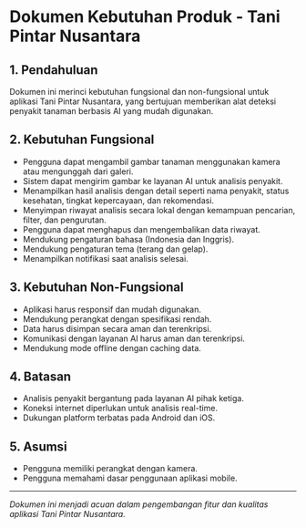 # Dokumen Kebutuhan Produk - Tani Pintar Nusantara

## 1. Pendahuluan
Dokumen ini merinci kebutuhan fungsional dan non-fungsional untuk aplikasi Tani Pintar Nusantara, yang bertujuan memberikan alat deteksi penyakit tanaman berbasis AI yang mudah digunakan.

## 2. Kebutuhan Fungsional
- Pengguna dapat mengambil gambar tanaman menggunakan kamera atau mengunggah dari galeri.
- Sistem dapat mengirim gambar ke layanan AI untuk analisis penyakit.
- Menampilkan hasil analisis dengan detail seperti nama penyakit, status kesehatan, tingkat kepercayaan, dan rekomendasi.
- Menyimpan riwayat analisis secara lokal dengan kemampuan pencarian, filter, dan pengurutan.
- Pengguna dapat menghapus dan mengembalikan data riwayat.
- Mendukung pengaturan bahasa (Indonesia dan Inggris).
- Mendukung pengaturan tema (terang dan gelap).
- Menampilkan notifikasi saat analisis selesai.

## 3. Kebutuhan Non-Fungsional
- Aplikasi harus responsif dan mudah digunakan.
- Mendukung perangkat dengan spesifikasi rendah.
- Data harus disimpan secara aman dan terenkripsi.
- Komunikasi dengan layanan AI harus aman dan terenkripsi.
- Mendukung mode offline dengan caching data.

## 4. Batasan
- Analisis penyakit bergantung pada layanan AI pihak ketiga.
- Koneksi internet diperlukan untuk analisis real-time.
- Dukungan platform terbatas pada Android dan iOS.

## 5. Asumsi
- Pengguna memiliki perangkat dengan kamera.
- Pengguna memahami dasar penggunaan aplikasi mobile.

---

*Dokumen ini menjadi acuan dalam pengembangan fitur dan kualitas aplikasi Tani Pintar Nusantara.*
